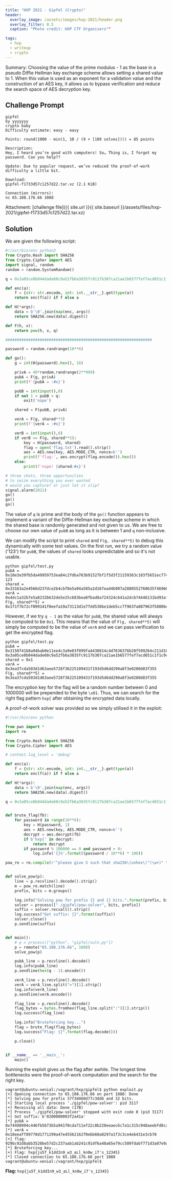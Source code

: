 ```yaml
---
title: "HXP 2021 - Gipfel (Crypto)"
header:
  overlay_image: /assets/images/hxp-2021/header.png
  overlay_filter: 0.5
  caption: "Photo credit: HXP CTF Organisers""

tags:
  - hxp
  - writeup
  - crypto
---
```


Summary: Choosing the value of the prime modulus - 1 as the base in a pseudo Diffie Hellman key
exchange scheme allows setting a shared value to 1. When this value is used as an exponent for a
validation value and the construction of an AES key, it allows us to bypass verification and reduce
the search space of AES decryption key.

## Challenge Prompt

```
gipfel
by yyyyyyy
crypto baby
Difficulty estimate: easy - easy

Points: round(1000 · min(1, 10 / (9 + [109 solves]))) = 85 points

Description:
Hey, I heard you’re good with computers! So… Thing is, I forgot my password. Can you help??

Update: Due to popular request, we’ve reduced the proof-of-work difficulty a little bit.

Download:
gipfel-f1733d57c1257d22.tar.xz (2.1 KiB)

Connection (mirrors):
nc 65.108.176.66 1088
```

Attachment: [challenge file]({{ site.url }}{{ site.baseurl }}/assets/files/hxp-2021/gipfel-f1733d57c1257d22.tar.xz)

## Solution

We are given the following script:

```python
#!/usr/bin/env python3
from Crypto.Hash import SHA256
from Crypto.Cipher import AES
import signal, random
random = random.SystemRandom()

q = 0x3a05ce0b044dade60c9a52fb6a3035fc9117b307ca21ae1b6577fef7acd651c1f1c9c06a644fd82955694af6cd4e88f540010f2e8fdf037c769135dbe29bf16a154b62e614bb441f318a82ccd1e493ffa565e5ffd5a708251a50d145f3159a5

def enc(a):
    f = {str: str.encode, int: int.__str__}.get(type(a))
    return enc(f(a)) if f else a

def H(*args):
    data = b'\0'.join(map(enc, args))
    return SHA256.new(data).digest()

def F(h, x):
    return pow(h, x, q)

################################################################

password = random.randrange(10**6)

def go():
    g = int(H(password).hex(), 16)

    privA = 40*random.randrange(2**999)
    pubA = F(g, privA)
    print(f'{pubA = :#x}')

    pubB = int(input(),0)
    if not 1 < pubB < q:
        exit('nope')

    shared = F(pubB, privA)

    verA = F(g, shared**3)
    print(f'{verA = :#x}')

    verB = int(input(),0)
    if verB == F(g, shared**5):
        key = H(password, shared)
        flag = open('flag.txt').read().strip()
        aes = AES.new(key, AES.MODE_CTR, nonce=b'')
        print(f'flag:', aes.encrypt(flag.encode()).hex())
    else:
        print(f'nope! {shared:#x}')

# three shots, three opportunities
# to seize everything you ever wanted
# would you capture? or just let it slip?
signal.alarm(2021)
go()
go()
go()
```

The value of `q` is prime and the body of the `go()` function appears to implement a variant of the
Diffie-Hellman key exchange scheme in which the shared base is randomly generated and not given to
us. We are free to choose our own value of `pubB` as long as it is between 1 and `q` non-inclusive.

We can modify the script to print `shared` and `F(g, shared**5)` to debug this dynamically with some
test values. On the first run, we try a random value ('123') for `pubB`, the values of `shared` looks
unpredictable and so it's not usable.

```console
python gipfel/test.py
pubA = 0x10e3e39fb5da49959753ea84c2fdba763b91527bf1f5d3f21159363c103f5651ec774c6edddd69137afd9e86e84f40d03954aa44112303640c727b2c3c8927603a36f0198f647b8ef58401453764d9898ebae8b239ead0e45a187ff4c839b22
123
shared = 0x33163a2e4566d237dce2b4cbf8e5a94a585a2d16fea44b907a2880552760635f46966af68b2da59ff4611e67706b4a9e3a1c04792a7204c1cdaa35c99bf297841cbe3b85b208d79c133aa81ce2b2d1e0e07ca21215953291ed665f40195386c
verA = 0x4dc1a32b7e5a8232b632de5e25c683bea0fbad8a724324c641a2dcb74446131bd93af5d461a6a8e59d5ca7cf83843fdd6762e9060ae810d6e8fee78854e94f90021f5fb068c13b38ec1c8daa26ee90c4507bf53923ee47c92180d6377a417f
F(g, shared**5) = 0x1f1f7b72cf099141f0eefa19a73113d1e7fdd530be1deb5cc7f963fa887963f5880bd83df5a0ca40c9348f3efed412c504922f67054d339533ad178dc06127cefbb0fb4092de6f5ece1f15d29e81926631b03061dbba09e5c8ff592ff57e717
```

However, if we try `q - 1` as the value for `pubB`, the shared value will always be computed to be
`0x1`. This means that the value of `F(g, shared**5)` will simply be computed to be the value of
`verA` and we can pass verification to get the encrypted flag.

```console
python gipfel/test.py
pubA = 0x3150f41b8a94bab0e11ee4c3a9e03f099fa4430814c4d7636376b20f599264c211d1042380c766b2fcd55ac3bddd3eb1a5033d840020a4706772fb5a559be27397584b7a2c337b27680ddf85f2c2f54eec674e1425b8b20405bacd9f7799189
0x3a05ce0b044dade60c9a52fb6a3035fc9117b307ca21ae1b6577fef7acd651c1f1c9c06a644fd82955694af6cd4e88f540010f2e8fdf037c769135dbe29bf16a154b62e614bb441f318a82ccd1e493ffa565e5ffd5a708251a50d145f3159a4
shared = 0x1
verA = 0x3ea37cda503d1d63aee5728f36225109431f193d5d6dd290a8f3e0280d83f355
F(g, shared**5) = 0x3ea37cda503d1d63aee5728f36225109431f193d5d6dd290a8f3e0280d83f355
```

The encryption key for the flag will be a random number between 0 and 1000000 will be prepended to
the byte `\x01`. Thus, we can search for the right flag pattern `hxp{` after obtaining the encrypted
data locally.

A proof-of-work solver was provided so we simply utilised it in the exploit:

```python
#!/usr/bin/env python

from pwn import *
import re

from Crypto.Hash import SHA256
from Crypto.Cipher import AES

# context.log_level = 'debug'

def enc(a):
    f = {str: str.encode, int: int.__str__}.get(type(a))
    return enc(f(a)) if f else a

def H(*args):
    data = b'\0'.join(map(enc, args))
    return SHA256.new(data).digest()

q = 0x3a05ce0b044dade60c9a52fb6a3035fc9117b307ca21ae1b6577fef7acd651c1f1c9c06a644fd82955694af6cd4e88f540010f2e8fdf037c769135dbe29bf16a154b62e614bb441f318a82ccd1e493ffa565e5ffd5a708251a50d145f3159a5


def brute_flag(fb):
    for password in range(10**6):
        key = H(password, 1)
        aes = AES.new(key, AES.MODE_CTR, nonce=b'')
        decrypt = aes.decrypt(fb)
        if b'hxp{' in decrypt:
            return decrypt
        if password % 100000 == 0 and password > 0:
            log.info('{}%'.format((password / 10**6) * 100))

pow_re = re.compile(r'^please give S such that sha256\(unhex\("(\w+)" \+ S\)\) ends with (\d+) zero bits \(see pow-solver\.cpp\)\.$')


def solve_pow(p):
    line = p.recvline().decode().strip()
    m = pow_re.match(line)
    prefix, bits = m.groups()

    log.info("Solving pow for prefix {} and {} bits.".format(prefix, bits))
    solver = process(["./gipfel/pow-solver", bits, prefix])
    suffix = solver.recvall().strip()
    log.success("Got suffix: {}".format(suffix))
    solver.close()
    p.sendline(suffix)


def main():
    # p = process(["python", "gipfel/vuln.py"])
    p = remote("65.108.176.66", 1088)
    solve_pow(p)

    pubA_line = p.recvline().decode()
    log.info(pubA_line)
    p.sendline(hex(q - 1).encode())

    verA_line = p.recvline().decode()
    verA = verA_line.split("=")[1].strip()
    log.info(verA_line)
    p.sendline(verA.encode())

    flag_line = p.recvline().decode()
    flag_bytes = bytes.fromhex(flag_line.split(":")[1].strip())
    log.success(flag_line)

    log.info("Bruteforcing key...")
    flag = brute_flag(flag_bytes)
    log.success("Flag: {}".format(flag.decode()))

    p.close()


if __name__ == '__main__':
    main()
```

Running the exploit gives us the flag after awhile. The longest time bottlenecks were the
proof-of-work computation and the search for the right key.

```console
vagrant@ubuntu-xenial:/vagrant/hxp/gipfel$ python exploit.py
[+] Opening connection to 65.108.176.66 on port 1088: Done
[*] Solving pow for prefix 37f3d460d77c3dd6 and 32 bits.
[+] Starting local process './gipfel/pow-solver': pid 3117
[+] Receiving all data: Done (17B)
[*] Process './gipfel/pow-solver' stopped with exit code 0 (pid 3117)
[+] Got suffix: b'0200000003f2a41a'
[*] pubA = 0x74498994c446fb5673b5a941f0cda711ef22c8b228eeaec6c7a1c315c948aeebfd8cadd1c3352c05e751be139807389430649f1db4a3bc75edecb91706df5427719544344108ab2dbea513cf202fe70d8dae2636d4709b126aa727b4997d98
[*] verA = 0x18eeaff89770d1771299a47e45562162f0ebb60a0297a1f3c3ce4eb431e3cb70
[+] flag: 929bc92d8abb3528be57d2c237aab1ab241c91df6a48a65e79cc509fdabf771d3a07e9a48dacbfa5
[*] Bruteforcing key...
[+] Flag: hxp{ju5T_k1ddIn9_w3_aLl_kn0w_iT's_12345}
[*] Closed connection to 65.108.176.66 port 1088
vagrant@ubuntu-xenial:/vagrant/hxp/gipfel$
```

**Flag:** `hxp{ju5T_k1ddIn9_w3_aLl_kn0w_iT's_12345}`
